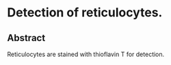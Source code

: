 # Detection of reticulocytes.

## Abstract
Reticulocytes are stained with thioflavin T for detection.
